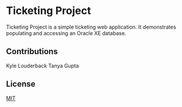 # Ticketing Project

Ticketing Project is a simple ticketing web application. It demonstrates populating and accessing an Oracle XE database.


## Contributions
Kyle Louderback
Tanya Gupta

## License
[MIT](https://choosealicense.com/licenses/mit/)
